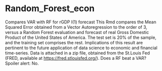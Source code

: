 # Random_Forest_econ
Compares VAR with RF for rGDP I(1) forecast
This Rmd compares the Mean Squared Error obtained from a Vector Autoregression to the order of 3, versus a Random Forest evaluation and forecast of real Gross Domestic Product of the United States of America. The test set is 20% of the sample, and the training set comprises the rest. Implications of this result are pertinent to the future application of data science to economic and financial time-series.
Data is attached in a zip file, obtained from the St.Louis Fed (FRED, available at https://fred.stlouisfed.org/).
Does a RF beat a VAR? Spoiler alert: No.
